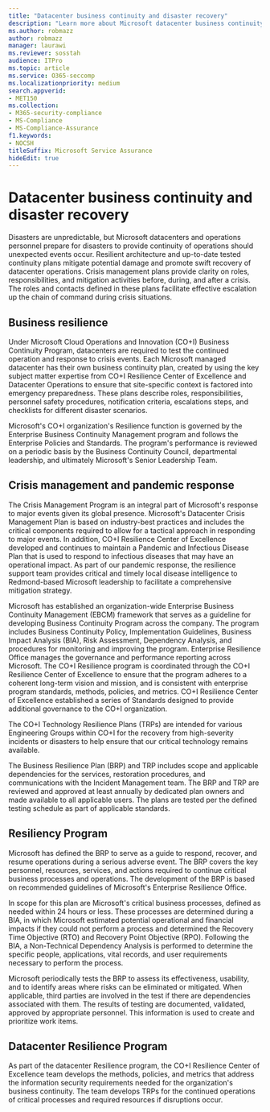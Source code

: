 ```yaml
---
title: "Datacenter business continuity and disaster recovery"
description: "Learn more about Microsoft datacenter business continuity and disaster recovery."
ms.author: robmazz
author: robmazz
manager: laurawi
ms.reviewer: sosstah
audience: ITPro
ms.topic: article
ms.service: O365-seccomp
ms.localizationpriority: medium
search.appverid:
- MET150
ms.collection:
- M365-security-compliance
- MS-Compliance
- MS-Compliance-Assurance
f1.keywords:
- NOCSH
titleSuffix: Microsoft Service Assurance
hideEdit: true
---
```


# Datacenter business continuity and disaster recovery

Disasters are unpredictable, but Microsoft datacenters and operations personnel prepare for disasters to provide continuity of operations should unexpected events occur. Resilient architecture and up-to-date tested continuity plans mitigate potential damage and promote swift recovery of datacenter operations. Crisis management plans provide clarity on roles, responsibilities, and mitigation activities before, during, and after a crisis. The roles and contacts defined in these plans facilitate effective escalation up the chain of command during crisis situations.

## Business resilience

Under Microsoft Cloud Operations and Innovation (CO+I) Business Continuity Program, datacenters are required to test the continued operation and response to crisis events. Each Microsoft managed datacenter has their own business continuity plan, created by using the key subject matter expertise from CO+I Resilience Center of Excellence and Datacenter Operations to ensure that site-specific context is factored into emergency preparedness. These plans describe roles, responsibilities, personnel safety procedures, notification criteria, escalations steps, and checklists for different disaster scenarios.

Microsoft's CO+I organization's Resilience function is governed by the Enterprise Business Continuity Management program and follows the Enterprise Policies and Standards. The program's performance is reviewed on a periodic basis by the Business Continuity Council, departmental leadership, and ultimately Microsoft's Senior Leadership Team.

## Crisis management and pandemic response

The Crisis Management Program is an integral part of Microsoft's response to major events given its global presence. Microsoft's Datacenter Crisis Management Plan is based on industry-best practices and includes the critical components required to allow for a tactical approach in responding to major events. In addition, CO+I Resilience Center of Excellence developed and continues to maintain a Pandemic and Infectious Disease Plan that is used to respond to infectious diseases that may have an operational impact. As part of our pandemic response, the resilience support team provides critical and timely local disease intelligence to Redmond-based Microsoft leadership to facilitate a comprehensive mitigation strategy.

Microsoft has established an organization-wide Enterprise Business Continuity Management (EBCM) framework that serves as a guideline for developing Business Continuity Program across the company. The program includes Business Continuity Policy, Implementation Guidelines, Business Impact Analysis (BIA), Risk Assessment, Dependency Analysis, and procedures for monitoring and improving the program. Enterprise Resilience Office manages the governance and performance reporting across Microsoft. The CO+I Resilience program is coordinated through the CO+I Resilience Center of Excellence to ensure that the program adheres to a coherent long-term vision and mission, and is consistent with enterprise program standards, methods, policies, and metrics. CO+I Resilience Center of Excellence established a series of Standards designed to provide additional governance to the CO+I organization.

The CO+I Technology Resilience Plans (TRPs) are intended for various Engineering Groups within CO+I for the recovery from high-severity incidents or disasters to help ensure that our critical technology remains available.

The Business Resilience Plan (BRP) and TRP includes scope and applicable dependencies for the services, restoration procedures, and communications with the Incident Management team. The BRP and TRP are reviewed and approved at least annually by dedicated plan owners and made available to all applicable users. The plans are tested per the defined testing schedule as part of applicable standards.

## Resiliency Program

Microsoft has defined the BRP to serve as a guide to respond, recover, and resume operations during a serious adverse event. The BRP covers the key personnel, resources, services, and actions required to continue critical business processes and operations. The development of the BRP is based on recommended guidelines of Microsoft's Enterprise Resilience Office.

In scope for this plan are Microsoft's critical business processes, defined as needed within 24 hours or less. These processes are determined during a BIA, in which Microsoft estimated potential operational and financial impacts if they could not perform a process and determined the Recovery Time Objective (RTO) and Recovery Point Objective (RPO). Following the BIA, a Non-Technical Dependency Analysis is performed to determine the specific people, applications, vital records, and user requirements necessary to perform the process.

Microsoft periodically tests the BRP to assess its effectiveness, usability, and to identify areas where risks can be eliminated or mitigated. When applicable, third parties are involved in the test if there are dependencies associated with them. The results of testing are documented, validated, approved by appropriate personnel. This information is used to create and prioritize work items.

## Datacenter Resilience Program

As part of the datacenter Resilience program, the CO+I Resilience Center of Excellence team develops the methods, policies, and metrics that address the information security requirements needed for the organization's business continuity. The team develops TRPs for the continued operations of critical processes and required resources if disruptions occur.
